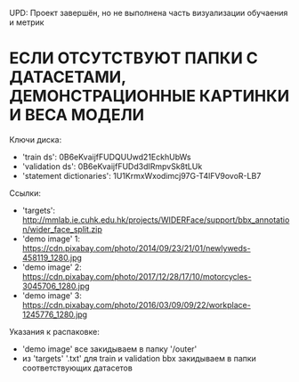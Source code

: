 UPD: Проект завершён, но не выполнена часть визуализации обучаения и метрик

# ЕСЛИ ОТСУТСТВУЮТ ПАПКИ С ДАТАСЕТАМИ, ДЕМОНСТРАЦИОННЫЕ КАРТИНКИ И ВЕСА МОДЕЛИ

Ключи диска:

- 'train ds': 0B6eKvaijfFUDQUUwd21EckhUbWs
- 'validation ds': 0B6eKvaijfFUDd3dIRmpvSk8tLUk
- 'statement dictionaries': 1U1KrmxWxodimcj97G-T4lFV9ovoR-LB7

Ссылки:

- 'targets': http://mmlab.ie.cuhk.edu.hk/projects/WIDERFace/support/bbx_annotation/wider_face_split.zip
- 'demo image' 1: https://cdn.pixabay.com/photo/2014/09/23/21/01/newlyweds-458119_1280.jpg
- 'demo image' 2: https://cdn.pixabay.com/photo/2017/12/28/17/10/motorcycles-3045706_1280.jpg
- 'demo image' 3: https://cdn.pixabay.com/photo/2016/03/09/09/22/workplace-1245776_1280.jpg

Указания к распаковке:

- 'demo image' все закидываем в папку '/outer'
- из 'targets' '.txt' для train и validation bbx закидываем в папки соответствующих датасетов
